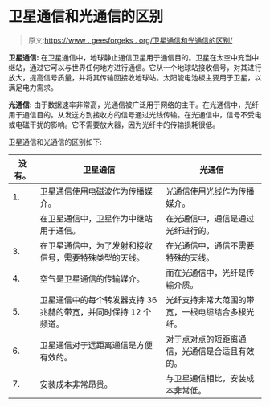 # 卫星通信和光通信的区别

> 原文:[https://www . geesforgeks . org/卫星通信和光通信的区别/](https://www.geeksforgeeks.org/difference-between-satellite-communication-and-optical-communication/)

**卫星通信:**
在卫星通信中，地球静止通信卫星用于通信目的。卫星在太空中充当中继站，通过它可以与世界任何地方进行通信。它从一个地球站接收信号，对其进行放大，提高信号质量，并将其传输回接收地球站。太阳能电池板主要用于卫星，以满足电力需求。

**光通信:**
由于数据速率非常高，光通信被广泛用于网络的主干。在光通信中，光纤用于通信目的。从发送方到接收方的信号通过光线传输。在光通信中，信号不受电或电磁干扰的影响。它不需要放大器，因为光纤中的传输损耗很低。

卫星通信和光通信的区别如下:

<center>

| 没有。 | 卫星通信 | 光通信 |
| --- | --- | --- |
| 1. | 卫星通信使用电磁波作为传播媒介。 | 光通信使用光线作为传播媒介。 |
|  | 在卫星通信中，卫星作为中继站用于通信。 | 在光通信中，通信是通过光纤进行的。 |
| 3. | 在卫星通信中，为了发射和接收信号，需要特殊类型的天线。 | 在光通信中，通信不需要特殊的天线。 |
| 4. | 空气是卫星通信的传输媒介。 | 而在光通信中，光纤是传输介质。 |
| 5. | 卫星通信中的每个转发器支持 36 兆赫的带宽，并同时保持 12 个频道。 | 光纤支持非常大范围的带宽，一根电缆结合多根光纤。 |
| 6. | 卫星通信对于远距离通信是方便有效的。 | 对于点对点的短距离通信，光通信是合适且有效的。 |
| 7. | 安装成本非常昂贵。 | 与卫星通信相比，安装成本非常低。 |

</center>